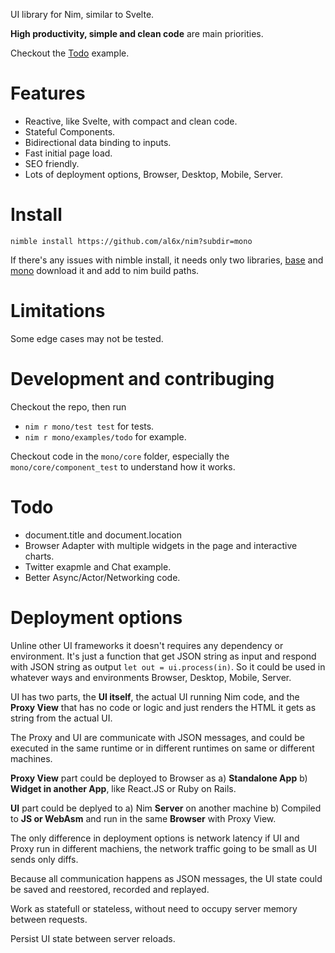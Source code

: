 UI library for Nim, similar to Svelte.

**High productivity, simple and clean code** are main priorities.

Checkout the [Todo](examples/todo.nim) example.

# Features

- Reactive, like Svelte, with compact and clean code.
- Stateful Components.
- Bidirectional data binding to inputs.
- Fast initial page load.
- SEO friendly.
- Lots of deployment options, Browser, Desktop, Mobile, Server.

# Install

`nimble install https://github.com/al6x/nim?subdir=mono`

If there's any issues with nimble install, it needs only two libraries, [base](base) and [mono](mono)
download it and add to nim build paths.

# Limitations

Some edge cases may not be tested.

# Development and contribuging

Checkout the repo, then run

- `nim r mono/test test` for tests.
- `nim r mono/examples/todo` for example.

Checkout code in the `mono/core` folder, especially the `mono/core/component_test` to understand how it works.

# Todo

- document.title and document.location
- Browser Adapter with multiple widgets in the page and interactive charts.
- Twitter exapmle and Chat example.
- Better Async/Actor/Networking code.

# Deployment options

Unline other UI frameworks it doesn't requires any dependency or environment. It's just a function that
get JSON string as input and respond with JSON string as output `let out = ui.process(in)`. So it could
be used in whatever ways and environments Browser, Desktop, Mobile, Server.

UI has two parts, the **UI itself**, the actual UI running Nim code, and the **Proxy View** that has no
code or logic and just renders the HTML it gets as string from the actual UI.

The Proxy and UI are communicate with JSON messages, and could be executed in the same runtime or in
different runtimes on same or different machines.

**Proxy View** part could be deployed to Browser as a) **Standalone App** b) **Widget in another App**,
like React.JS or Ruby on Rails.

**UI** part could be deplyed to a) Nim **Server** on another machine b) Compiled to **JS or WebAsm** and run in
the same **Browser** with Proxy View.

The only difference in deployment options is network latency if UI and Proxy run in different machiens, the
network traffic going to be small as UI sends only diffs.

Because all communication happens as JSON messages, the UI state could be saved and reestored,
recorded and replayed.

Work as statefull or stateless, without need to occupy server memory between requests.

Persist UI state between server reloads.
